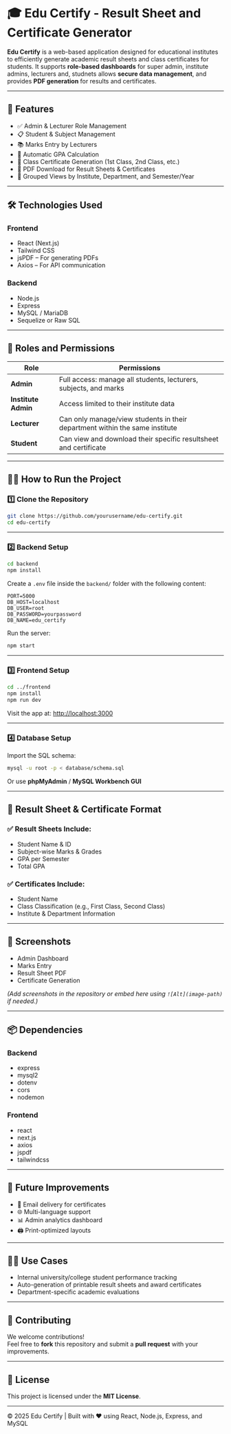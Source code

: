 # 🎓 Edu Certify - Result Sheet and Certificate Generator

**Edu Certify** is a web-based application designed for educational institutes to efficiently generate academic result sheets and class certificates for students. It supports **role-based dashboards** for super admin, institute admins,  lecturers and, studnets allows **secure data management**, and provides **PDF generation** for results and certificates.

---

## 🚀 Features

- ✅ Admin & Lecturer Role Management  
- 📋 Student & Subject Management  
- 📚 Marks Entry by Lecturers  
- 🧮 Automatic GPA Calculation  
- 🏅 Class Certificate Generation (1st Class, 2nd Class, etc.)  
- 📄 PDF Download for Result Sheets & Certificates  
- 🏫 Grouped Views by Institute, Department, and Semester/Year  

---

## 🛠️ Technologies Used

### Frontend
- React (Next.js)  
- Tailwind CSS  
- jsPDF – For generating PDFs  
- Axios – For API communication  

### Backend
- Node.js  
- Express  
- MySQL / MariaDB  
- Sequelize or Raw SQL  

---

## 🔐 Roles and Permissions

| Role            | Permissions                                                             |
|-----------------|-------------------------------------------------------------------------|
| **Admin**       | Full access: manage all students, lecturers, subjects, and marks        |
| **Institute Admin** | Access limited to their institute data                              |
| **Lecturer**    | Can only manage/view students in their department within the same institute |
| **Student**     | Can view and download their specific resultsheet and certificate        |

---

## 🧑‍💻 How to Run the Project

### 1️⃣ Clone the Repository

```bash
git clone https://github.com/yourusername/edu-certify.git
cd edu-certify
```

---

### 2️⃣ Backend Setup

```bash
cd backend
npm install
```

Create a `.env` file inside the `backend/` folder with the following content:

```env
PORT=5000
DB_HOST=localhost
DB_USER=root
DB_PASSWORD=yourpassword
DB_NAME=edu_certify
```

Run the server:

```bash
npm start
```

---

### 3️⃣ Frontend Setup

```bash
cd ../frontend
npm install
npm run dev
```

Visit the app at: [http://localhost:3000](http://localhost:3000)

---

### 4️⃣ Database Setup

Import the SQL schema:

```bash
mysql -u root -p < database/schema.sql
```

Or use **phpMyAdmin** / **MySQL Workbench GUI**

---

## 📄 Result Sheet & Certificate Format

### ✅ Result Sheets Include:
- Student Name & ID  
- Subject-wise Marks & Grades  
- GPA per Semester  
- Total GPA  

### ✅ Certificates Include:
- Student Name  
- Class Classification (e.g., First Class, Second Class)  
- Institute & Department Information  

---

## 📸 Screenshots

- Admin Dashboard  
- Marks Entry  
- Result Sheet PDF  
- Certificate Generation  

_(Add screenshots in the repository or embed here using `![Alt](image-path)` if needed.)_

---

## 📦 Dependencies

### Backend
- express  
- mysql2  
- dotenv  
- cors  
- nodemon  

### Frontend
- react  
- next.js  
- axios  
- jspdf  
- tailwindcss  

---

## 📌 Future Improvements

- 📧 Email delivery for certificates  
- 🌐 Multi-language support  
- 📊 Admin analytics dashboard  
- 🖨️ Print-optimized layouts  

---

## 🧑‍🎓 Use Cases

- Internal university/college student performance tracking  
- Auto-generation of printable result sheets and award certificates  
- Department-specific academic evaluations  

---

## 🤝 Contributing

We welcome contributions!  
Feel free to **fork** this repository and submit a **pull request** with your improvements.

---

## 📄 License

This project is licensed under the **MIT License**.

---

© 2025 Edu Certify | Built with ❤️ using React, Node.js, Express, and MySQL

